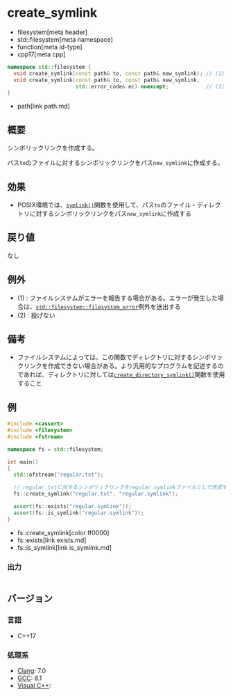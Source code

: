 # create_symlink
* filesystem[meta header]
* std::filesystem[meta namespace]
* function[meta id-type]
* cpp17[meta cpp]

```cpp
namespace std::filesystem {
  void create_symlink(const path& to, const path& new_symlink); // (1)
  void create_symlink(const path& to, const path& new_symlink,
                      std::error_code& ec) noexcept;            // (2)
}
```
* path[link path.md]

## 概要
シンボリックリンクを作成する。

パス`to`のファイルに対するシンボリックリンクをパス`new_symlink`に作成する。


## 効果
- POSIX環境では、[`symlink()`](https://web.archive.org/web/20230205210429/http://linuxjm.osdn.jp/html/LDP_man-pages/man2/symlink.2.html)関数を使用して、パス`to`のファイル・ディレクトリに対するシンボリックリンクをパス`new_symlink`に作成する


## 戻り値
なし


## 例外
- (1) : ファイルシステムがエラーを報告する場合がある。エラーが発生した場合は、[`std::filesystem::filesystem_error`](filesystem_error.md)例外を送出する
- (2) : 投げない


## 備考
- ファイルシステムによっては、この関数でディレクトリに対するシンボリックリンクを作成できない場合がある。より汎用的なプログラムを記述するのであれば、ディレクトリに対しては[`create_directory_symlink()`](create_directory_symlink.md)関数を使用すること


## 例
```cpp example
#include <cassert>
#include <filesystem>
#include <fstream>

namespace fs = std::filesystem;

int main()
{
  std::ofstream{"regular.txt"};

  // regular.txtに対するシンボリックリンクをregular.symlinkファイルとして作成する
  fs::create_symlink("regular.txt", "regular.symlink");

  assert(fs::exists("regular.symlink"));
  assert(fs::is_symlink("regular.symlink"));
}
```
* fs::create_symlink[color ff0000]
* fs::exists[link exists.md]
* fs::is_symlink[link is_symlink.md]

### 出力
```
```

## バージョン
### 言語
- C++17

### 処理系
- [Clang](/implementation.md#clang): 7.0
- [GCC](/implementation.md#gcc): 8.1
- [Visual C++](/implementation.md#visual_cpp):
